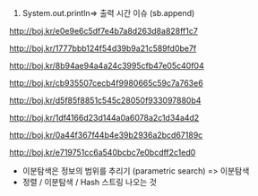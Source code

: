 1. System.out.println=> 출력 시간 이슈 (sb.append)

http://boj.kr/e0e9e6c5df7e4b7a8d263d8a828ff1c7

http://boj.kr/1777bbb124f54d39b9a21c589fd0be7f

http://boj.kr/8b94ae94a4a24c3995cfb47e05c40f04

http://boj.kr/cb935507cecb4f9980665c59c7a763e6

http://boj.kr/d5f85f8851c545c28050f933097880b4

http://boj.kr/1df4166d23d144a0a6078a2c1d34a4d2

http://boj.kr/0a44f367f44b4e39b2936a2bcd67189c

http://boj.kr/e719751cc6a540bcbc7e0bcdff2c1ed0

- 이분탐색은 정보의 범위를 추리기 (parametric search) => 이분탐색
- 정렬 / 이분탐색 / Hash 스트링 나오는 것
